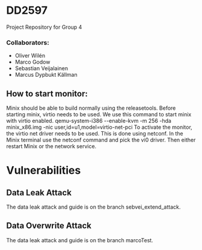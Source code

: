 # DD2597
Project Repository for Group 4

### Collaborators: 
* Oliver Wilén 
* Marco Godow
* Sebastian Veijalainen 
* Marcus Dypbukt Källman

## How to start monitor:
Minix should be able to build normally using the releasetools. 
Before starting minix, virtio needs to be used. We use this command to start minix with virtio enabled.
qemu-system-i386 --enable-kvm -m 256 -hda minix_x86.img -nic user,id=u1,model=virtio-net-pci
To activate the monitor, the virtio net driver needs to be used. This is done using netconf.
In the Minix terminal use the netconf command and pick the vi0 driver. Then either restart Minix or the network service.

# Vulnerabilities
## Data Leak Attack
The data leak attack and guide is on the branch sebvei_extend_attack.

## Data Overwrite Attack
The data leak attack and guide is on the branch marcoTest.



